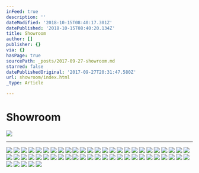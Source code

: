 ```yaml
---
inFeed: true
description: ''
dateModified: '2018-10-15T08:40:17.301Z'
datePublished: '2018-10-15T08:40:20.134Z'
title: Showroom
author: []
publisher: {}
via: {}
hasPage: true
sourcePath: _posts/2017-09-27-showroom.md
starred: false
datePublishedOriginal: '2017-09-27T20:31:47.580Z'
url: showroom/index.html
_type: Article

---
```

# **Showroom**
![](https://the-grid-user-content.s3-us-west-2.amazonaws.com/47674def-283f-49a5-9ae7-19bfdfb648dc.jpg)

---

![](https://the-grid-user-content.s3-us-west-2.amazonaws.com/bd3ec7a2-025b-4897-9c4f-c96dbfbad12f.jpg)
![](https://the-grid-user-content.s3-us-west-2.amazonaws.com/227a91f9-7904-4973-9aab-3261c5775b44.jpg)
![](https://the-grid-user-content.s3-us-west-2.amazonaws.com/0b07a930-d33c-4143-9260-65a68c3f2e05.jpg)
![](https://the-grid-user-content.s3-us-west-2.amazonaws.com/d43df3f1-45e3-4f08-8d47-fca4e465f731.jpg)
![](https://the-grid-user-content.s3-us-west-2.amazonaws.com/6e8578a0-dbaf-4f1a-a487-9a33222d1049.jpg)
![](https://the-grid-user-content.s3-us-west-2.amazonaws.com/0839e8fb-6f9b-4a32-9bd4-a05d92782d08.jpg)
![](https://the-grid-user-content.s3-us-west-2.amazonaws.com/15a38d76-9abb-47fb-9758-2d8faa87e24e.jpg)
![](https://the-grid-user-content.s3-us-west-2.amazonaws.com/eeefa5b6-5b20-4ade-9f94-875cac499305.jpg)
![](https://the-grid-user-content.s3-us-west-2.amazonaws.com/0e7bd096-a4e3-476d-ba61-9391a02185bd.jpg)
![](https://the-grid-user-content.s3-us-west-2.amazonaws.com/ed7ce6aa-8ce0-4194-bf8f-fa0ab8aa2d82.jpg)
![](https://the-grid-user-content.s3-us-west-2.amazonaws.com/2b198a6d-a8da-4c1d-8435-5b3dba1e2b0b.jpg)
![](https://the-grid-user-content.s3-us-west-2.amazonaws.com/62750532-5434-49e6-9194-e9e223e9d005.jpg)
![](https://the-grid-user-content.s3-us-west-2.amazonaws.com/00b248a0-c25f-4996-bcbd-9445eadce233.jpg)
![](https://the-grid-user-content.s3-us-west-2.amazonaws.com/49896cb5-8c1f-4968-a863-be8f53977f0c.jpg)
![](https://the-grid-user-content.s3-us-west-2.amazonaws.com/b4b0e72b-9930-4b92-baf9-8ee52a58bdcb.jpg)
![](https://the-grid-user-content.s3-us-west-2.amazonaws.com/4e75778c-5b7f-4e9e-b88f-aef3d2651a1e.jpg)
![](https://s3-us-west-2.amazonaws.com/the-grid-img/p/157d6037cd64c7f8c4b791a1fa01412576f84dd3.jpg)
![](https://the-grid-user-content.s3-us-west-2.amazonaws.com/870845e2-da2e-45ea-8760-e66d39957da7.jpg)
![](https://the-grid-user-content.s3-us-west-2.amazonaws.com/c36da755-a537-4e12-960c-63dcbb623dd9.jpg)
![](https://the-grid-user-content.s3-us-west-2.amazonaws.com/9271a250-1592-4733-a8c0-91bf0b8c25b1.jpg)
![](https://the-grid-user-content.s3-us-west-2.amazonaws.com/a0e5df92-18d6-49f7-bae0-cce251153464.jpg)
![](https://the-grid-user-content.s3-us-west-2.amazonaws.com/d590d3e5-4e22-47a6-89fc-1c2ea2776f2d.jpg)
![](https://the-grid-user-content.s3-us-west-2.amazonaws.com/e287813f-95bf-4a35-a6c6-b342142e1041.jpg)
![](https://the-grid-user-content.s3-us-west-2.amazonaws.com/9312ecc2-4632-496f-a52a-c24a45269563.jpg)
![](https://the-grid-user-content.s3-us-west-2.amazonaws.com/b8862508-88ea-4958-a608-07562beabb35.jpg)
![](https://the-grid-user-content.s3-us-west-2.amazonaws.com/534b7cc6-95af-4e65-b2b1-7952b0bef690.jpg)
![](https://the-grid-user-content.s3-us-west-2.amazonaws.com/23b1c4b3-0aaa-4af8-9a3c-5e04348fddc3.jpg)
![](https://the-grid-user-content.s3-us-west-2.amazonaws.com/f8ac2339-d823-4e60-ae74-335ee727fd77.jpg)
![](https://the-grid-user-content.s3-us-west-2.amazonaws.com/b46c1e57-2de7-4be2-80b2-427b8b96a586.jpg)
![](https://the-grid-user-content.s3-us-west-2.amazonaws.com/245c8edd-3d17-4d92-bd6d-762da5cbca19.jpg)
![](https://the-grid-user-content.s3-us-west-2.amazonaws.com/1c623bd8-3b16-4051-884a-6eacdddd58ca.jpg)
![](https://the-grid-user-content.s3-us-west-2.amazonaws.com/4687206f-fee0-4d00-a18e-9983b2363bd4.jpg)
![](https://the-grid-user-content.s3-us-west-2.amazonaws.com/98ae6543-97d9-4c76-98db-e5be24c015cd.jpg)
![](https://the-grid-user-content.s3-us-west-2.amazonaws.com/acc95618-0c27-4a81-9eb8-42b732e23447.jpg)
![](https://the-grid-user-content.s3-us-west-2.amazonaws.com/ca22651e-9c4c-4582-aae4-46bb4832d3d0.jpg)
![](https://the-grid-user-content.s3-us-west-2.amazonaws.com/6a923160-aaec-4c5c-b866-ef8dcfd564de.jpg)
![](https://the-grid-user-content.s3-us-west-2.amazonaws.com/046ee8e3-de34-4086-902c-27a455875f6b.jpg)
![](https://s3-us-west-2.amazonaws.com/the-grid-img/p/777d6feb69358e6708f28e78e59f8adab023edcb.jpg)
![](https://the-grid-user-content.s3-us-west-2.amazonaws.com/54264f08-7287-4194-be95-44a5dc796b35.jpg)
![](https://the-grid-user-content.s3-us-west-2.amazonaws.com/c75993f5-2022-468d-9393-24428c657be8.jpg)
![](https://the-grid-user-content.s3-us-west-2.amazonaws.com/8def9793-096b-4279-b4d0-f058a5fa7c17.jpg)
![](https://the-grid-user-content.s3-us-west-2.amazonaws.com/ab8cebc8-6772-46a2-be98-fc5669540d34.jpg)
![](https://the-grid-user-content.s3-us-west-2.amazonaws.com/036e4f3d-6893-4ded-9b54-fb7e97666a7a.jpg)
![](https://the-grid-user-content.s3-us-west-2.amazonaws.com/48edc943-6e97-427e-9e0d-d019f03d793b.jpg)
![](https://the-grid-user-content.s3-us-west-2.amazonaws.com/4c644267-f774-4657-938f-f11cacf7f2fa.jpg)
![](https://the-grid-user-content.s3-us-west-2.amazonaws.com/cda083d9-1fd7-46ca-bdb6-a4bc3467895b.jpg)
![](https://the-grid-user-content.s3-us-west-2.amazonaws.com/35e455be-7d6b-4308-b486-840cddac3667.jpg)
![](https://the-grid-user-content.s3-us-west-2.amazonaws.com/20de4f5d-bc06-4a45-9326-b6ddb82578ad.jpg)
![](https://the-grid-user-content.s3-us-west-2.amazonaws.com/7fac810e-0ae7-4581-b947-50b795b0a5f3.jpg)
![](https://the-grid-user-content.s3-us-west-2.amazonaws.com/6ff11b75-99cf-4349-8730-193734f1845e.jpg)
![](https://the-grid-user-content.s3-us-west-2.amazonaws.com/185ae06a-dce2-4873-a0ee-d7a9098a255a.jpg)
![](https://the-grid-user-content.s3-us-west-2.amazonaws.com/44f288cd-71ee-4f3f-94ba-d3390b5ce576.jpg)
![](https://the-grid-user-content.s3-us-west-2.amazonaws.com/b8673de6-e057-4a69-918a-10142200ed94.jpg)
![](https://the-grid-user-content.s3-us-west-2.amazonaws.com/c0b8a86d-a27e-4628-b695-33ea1ac78e46.jpg)
![](https://the-grid-user-content.s3-us-west-2.amazonaws.com/3d28ff5c-dd4f-4d7b-88f9-7a8358f17a5b.jpg)